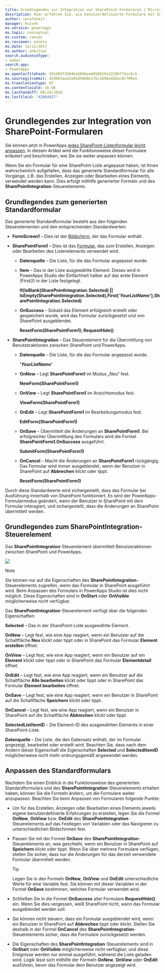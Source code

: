 ```yaml
---
title: Grundlegendes zur Integration von SharePoint-Formularen | Microsoft-Dokumentation
description: Hier erfahren Sie, wie benutzerdefinierte Formulare mit SharePoint verwendet werden.
author: sarafankit
manager: kvivek
ms.service: powerapps
ms.topic: conceptual
ms.custom: canvas
ms.reviewer: anneta
ms.date: 11/11/2017
ms.author: ankitsar
search.audienceType:
- maker
search.app:
- PowerApps
ms.openlocfilehash: 341d6973504ba50dbeeb058019a32196f72ec8c5
ms.sourcegitcommit: 429b83aaa5a91d5868e1fbc169bed1bac0c709ea
ms.translationtype: HT
ms.contentlocale: sk-SK
ms.lasthandoff: 08/24/2018
ms.locfileid: "42864927"
---
```

# <a name="understand-sharepoint-forms-integration"></a>Grundlegendes zur Integration von SharePoint-Formularen
Sie können jetzt in PowerApps [jedes SharePoint-Listenformular leicht anpassen](customize-list-form.md). In diesem Artikel wird die Funktionsweise dieser Formulare erläutert und beschrieben, wie Sie sie weiter anpassen können.

Wenn Sie ein Formular für eine SharePoint-Liste angepasst haben, ist Ihnen wahrscheinlich aufgefallen, dass das generierte Standardformular für alle Vorgänge, z.B. das Erstellen, Anzeigen oder Bearbeiten eines Elements, verwendet werden kann. Dies erfolgt mithilfe generierter Formeln und des **SharePointIntegration**-Steuerelements.

## <a name="understand-the-default-generated-form"></a>Grundlegendes zum generierten Standardformular

Das generierte Standardformular besteht aus den folgenden Steuerelementen und den entsprechenden Standardwerten:

* **FormScreen1** – Dies ist der [Bildschirm](controls/control-screen.md), der das Formular enthält.

* **SharePointForm1** – Dies ist das [Formular](working-with-forms.md), das zum Erstellen, Anzeigen oder Bearbeiten des Listenelements verwendet wird.

    * **Datenquelle** – Die Liste, für die das Formular angepasst wurde.

    * **Item** – Das in der Liste ausgewählte Element. Dieses wird in PowerApps Studio der Einfachheit halber auf das erste Element (First()) in der Liste festgelegt.

        **If(IsBlank(SharePointIntegration.Selected) || IsEmpty(SharePointIntegration.Selected),First('*YourListName*'),SharePointIntegration.Selected)**

    * **OnSuccess** – Sobald das Element erfolgreich erstellt oder gespeichert wurde, wird das Formular zurückgesetzt und von SharePoint ausgeblendet.

        **ResetForm(SharePointForm1); RequestHide()**

* **SharePointIntegration** – Das Steuerelement für die Übermittlung von Benutzeraktionen zwischen SharePoint und PowerApps.

    * **Datenquelle** – Die Liste, für die das Formular angepasst wurde.

        **'*YourListName*'**

    * **OnNew** – Legt **SharePointForm1** im Modus „Neu“ fest.

        **NewForm(SharePointForm1)**

    * **OnView** – Legt **SharePointForm1** im Ansichtsmodus fest.

        **ViewForm(SharePointForm1)**

    * **OnEdit** – Legt **SharePointForm1** im Bearbeitungsmodus fest.

        **EditForm(SharePointForm1)**

    * **OnSave** – Übermittelt die Änderungen an **SharePointForm1**. Bei erfolgreicher Übermittlung des Formulars wird die Formel **SharePointForm1.OnSuccess** ausgeführt.

        **SubmitForm(SharePointForm1)**

    * **OnCancel** – Macht die Änderungen an **SharePointForm1** rückgängig. Das Formular wird immer ausgeblendet, wenn der Benutzer in SharePoint auf **Abbrechen** klickt oder tippt.

        **ResetForm(SharePointForm1)**

Durch diese Standardwerte wird sichergestellt, dass das Formular bei Ausführung innerhalb von SharePoint funktioniert. Es wird der PowerApps-Formularmodus geändert, wenn der Benutzer in SharePoint mit dem Formular interagiert, und sichergestellt, dass die Änderungen an SharePoint übermittelt werden.

## <a name="understand-the-sharepointintegration-control"></a>Grundlegendes zum SharePointIntegration-Steuerelement
Das **SharePointIntegration**-Steuerelement übermittelt Benutzeraktionen zwischen SharePoint und PowerApps.

![](./media/sharepoint-form-integration/sharepointintegration-object.png)

>[!NOTE]
>Sie können nur auf die Eigenschaften des **SharePointIntegration**-Steuerelements zugreifen, wenn das Formular in SharePoint ausgeführt wird. Beim Anpassen des Formulars in PowerApps Studio ist dies nicht möglich. Diese Eigenschaften sind in **OnStart** oder **OnVisible** möglicherweise nicht verfügbar. 

Das **SharePointIntegration**-Steuerelement verfügt über die folgenden Eigenschaften:

**Selected** – Das in der SharePoint-Liste ausgewählte Element.

**OnNew** – Legt fest, wie eine App reagiert, wenn ein Benutzer auf die Schaltfläche **Neu** klickt oder tippt oder in SharePoint das Formular **Element erstellen** öffnet.

**OnView** – Legt fest, wie eine App reagiert, wenn ein Benutzer auf ein **Element** klickt oder tippt oder in SharePoint das Formular **Elementdetail** öffnet.

**OnEdit** – Legt fest, wie eine App reagiert, wenn ein Benutzer auf die Schaltfläche **Alle bearbeiten** klickt oder tippt oder in SharePoint das Formular **Element bearbeiten** öffnet.

**OnSave** – Legt fest, wie eine App reagiert, wenn ein Benutzer in SharePoint auf die Schaltfläche **Speichern** klickt oder tippt.

**OnCancel** – Legt fest, wie eine App reagiert, wenn ein Benutzer in SharePoint auf die Schaltfläche **Abbrechen** klickt oder tippt.

**SelectedListItemID** – Die Element-ID des ausgewählten Elements in einer SharePoint-Liste.

**Datenquelle** – Die Liste, die den Datensatz enthält, der im Formular angezeigt, bearbeitet oder erstellt wird. Beachten Sie, dass nach dem Ändern dieser Eigenschaft die Eigenschaften **Selected** und **SelectedItemID** möglicherweise nicht mehr ordnungsgemäß angewendet werden.

## <a name="customize-the-default-form"></a>Anpassen des Standardformulars
Nachdem Sie einen Einblick in die Funktionsweise des generierten Standardformulars und des **SharePointIntegration**-Steuerelements erhalten haben, können Sie die Formeln ändern, um die Formulare weiter anzupassen. Beachten Sie beim Anpassen von Formularen folgende Punkte:

* Um für das Erstellen, Anzeigen oder Bearbeiten eines Elements jeweils eigene benutzerdefinierte Erfahrungen zu erstellen, legen Sie die Formel **OnNew**, **OnView** bzw. **OnEdit** des **SharePointIntegration**-Steuerelements auf das Festlegen von Variablen oder das Navigieren zu unterschiedlichen Bildschirmen fest.

* Passen Sie mit der Formel **OnSave** des **SharePointIntegration**-Steuerelements an, was geschieht, wenn ein Benutzer in SharePoint auf **Speichern** klickt oder tippt. Wenn Sie über mehrere Formulare verfügen, stellen Sie sicher, dass nur die Änderungen für das derzeit verwendete Formular übermittelt werden.

  > [!TIP]
  >    Legen Sie in den Formeln **OnNew**, **OnView** und **OnEdit** unterschiedliche Werte für eine Variable fest. Sie können mit dieser Variablen in der Formel **OnSave** bestimmen, welches Formular verwendet wird.

* Schließen Sie in die Formel **OnSuccess** aller Formulare **RequestHide()** ein. Wenn Sie dies vergessen, weiß SharePoint nicht, wann das Formular ausgeblendet werden soll.

* Sie können nicht steuern, dass ein Formular ausgeblendet wird, wenn ein Benutzer in SharePoint auf **Abbrechen** tippt oder klickt. Stellen Sie deshalb in der Formel **OnCancel** des **SharePointIntegration**-Steuerelements sicher, dass die Formulare zurückgesetzt werden.

* Die Eigenschaften des **SharePointIntegration**-Steuerelements sind in **OnStart** oder **OnVisible** möglicherweise nicht verfügbar, und diese Ereignisse werden nur einmal ausgeführt, während die Liste geladen wird. Logik lässt sich mithilfe der Formeln **OnNew**, **OnView** oder **OnEdit** ausführen, bevor das Formular dem Benutzer angezeigt wird. 
